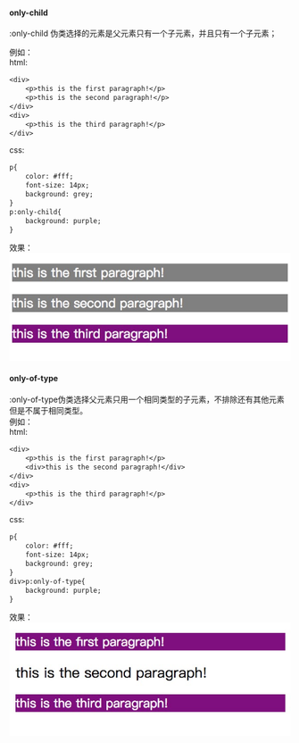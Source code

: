 #### only-child  
:only-child 伪类选择的元素是父元素只有一个子元素，并且只有一个子元素；  

例如：  
html:

    <div>
        <p>this is the first paragraph!</p>
        <p>this is the second paragraph!</p>
    </div> 
    <div>
        <p>this is the third paragraph!</p>
    </div> 

css:  
        
    p{
        color: #fff;
        font-size: 14px;
        background: grey;
    }
    p:only-child{
        background: purple;
    }

效果：  
![img](./asserts/diff-some-pseudo-class-01.png)  

#### only-of-type  
:only-of-type伪类选择父元素只用一个相同类型的子元素，不排除还有其他元素但是不属于相同类型。  
例如：  
html:  
    
    <div>
        <p>this is the first paragraph!</p>
        <div>this is the second paragraph!</div>
    </div> 
    <div>
        <p>this is the third paragraph!</p>
    </div> 

css: 
 
    p{
        color: #fff;
        font-size: 14px;
        background: grey;
    }
    div>p:only-of-type{
        background: purple;
    }

效果：  
![img](./asserts/diff-some-pseudo-class-02.png)  

